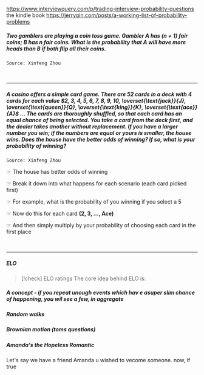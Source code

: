 https://www.interviewquery.com/p/trading-interview-probability-questions
the kindle book
https://jerryqin.com/posts/a-working-list-of-probability-problems

##### Two gamblers are playing a coin toss game. Gambler *A* has $(n+1)$ fair coins; *B* has $n$ fair coins. What is the probability that *A* will have more heads than *B* if both flip all their coins. 
 `Source: Xinfeng Zhou`




<br>

---

##### A casino offers a simple card game. There are 52 cards in a deck with 4 cards for each value $2, 3, 4, 5, 6, 7, 8, 9, 10, \overset{\text{jack}}{J}, \overset{\text{queen}}{Q}, \overset{\text{king}}{K}, \overset{\text{ace}}{A}$ ... The cards are thoroughly shuffled, so that each card has an equal chance of being selected. You take a card from the deck first, and the dealer takes another without replacement. If you have a larger number you win; if the numbers are equal or yours is smaller, the house wins. Does the house have the better odds of winning? If so, what is your probability of winning?
 `Source: Xinfeng Zhou`

☞ The house has better odds of winning 

☞ Break it down into what happens for each scenario (each card picked first)

☞ For example, what is the probability of you winning if you select a $5$ 

☞ Now do this for each card  **(2, 3, ..., Ace)**

☞ And then simply multiply by your probability of choosing each card in the first place

<br>

---


##### ELO

> [!check] ELO ratings
> The core idea behind ELO is: 






##### A concept - if you repeat unough events which hav e asuper slim chance of happening, you wil see a few, in aggregate 



##### Random walks

##### Brownian motion (toms questions)
##### Amanda's the Hopeless Romantic

Let's say we have a friend Amanda 
u wished to vecome someone. now, if true
